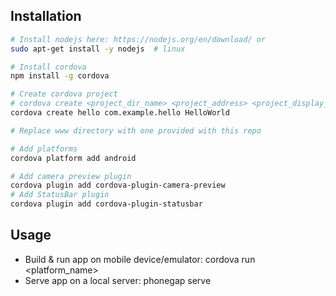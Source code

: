 ## Installation
```bash
# Install nodejs here: https://nodejs.org/en/download/ or
sudo apt-get install -y nodejs  # linux

# Install cordova
npm install -g cordova

# Create cordova project
# cordova create <project_dir_name> <project_address> <project_display_name>
cordova create hello com.example.hello HelloWorld

# Replace www directory with one provided with this repo

# Add platforms
cordova platform add android

# Add camera preview plugin
cordova plugin add cordova-plugin-camera-preview
# Add StatusBar plugin
cordova plugin add cordova-plugin-statusbar
```

## Usage
- Build & run app on mobile device/emulator:
  cordova run <platform_name>
- Serve app on a local server:
  phonegap serve
